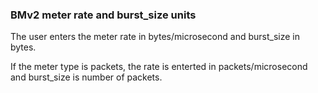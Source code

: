 ### BMv2 meter rate and burst_size units

The user enters the meter rate in bytes/microsecond and burst_size in
bytes.

If the meter type is packets, the rate is enterted in packets/microsecond and
burst_size is number of packets.
